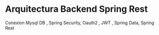 # Arquitectura Backend Spring Rest

Conexion Mysql DB , Spring Security, Oauth2 , JWT , Spring Data, Spring Rest 
